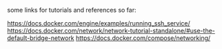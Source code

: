 some links for tutorials and references so far:

https://docs.docker.com/engine/examples/running_ssh_service/
https://docs.docker.com/network/network-tutorial-standalone/#use-the-default-bridge-network
https://docs.docker.com/compose/networking/

